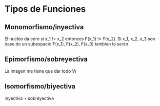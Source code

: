 # Tipos de Funciones
## Monomorfismo/inyectiva
El nucleo da cero
si x_1 != x_2 entonces F(x_1) != F(x_2). Si x_1, x_2, x_3 son base de un subespacio F(x_1), F(x_2), F(x_3) tambien lo serán

## Epimorfismo/sobreyectiva
La imagen me tiene que dar todo W

## Isomorfismo/biyectiva 
Inyectiva + sobreyectiva